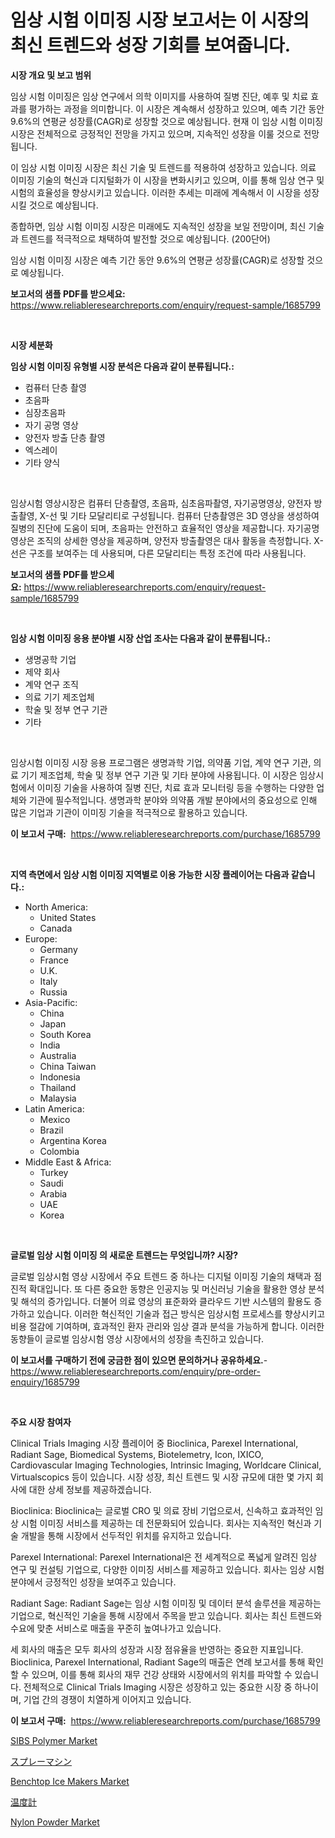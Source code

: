 <p><h1>임상 시험 이미징 시장 보고서는 이 시장의 최신 트렌드와 성장 기회를 보여줍니다.</h1></p><p><strong>시장 개요 및 보고 범위</strong></p>
<p><p>임상 시험 이미징은 임상 연구에서 의학 이미지를 사용하여 질병 진단, 예후 및 치료 효과를 평가하는 과정을 의미합니다. 이 시장은 계속해서 성장하고 있으며, 예측 기간 동안 9.6%의 연평균 성장률(CAGR)로 성장할 것으로 예상됩니다. 현재 이 임상 시험 이미징 시장은 전체적으로 긍정적인 전망을 가지고 있으며, 지속적인 성장을 이룰 것으로 전망됩니다.</p><p>이 임상 시험 이미징 시장은 최신 기술 및 트렌드를 적용하여 성장하고 있습니다. 의료 이미징 기술의 혁신과 디지털화가 이 시장을 변화시키고 있으며, 이를 통해 임상 연구 및 시험의 효율성을 향상시키고 있습니다. 이러한 추세는 미래에 계속해서 이 시장을 성장시킬 것으로 예상됩니다.</p><p>종합하면, 임상 시험 이미징 시장은 미래에도 지속적인 성장을 보일 전망이며, 최신 기술과 트렌드를 적극적으로 채택하여 발전할 것으로 예상됩니다. (200단어)</p><p>임상 시험 이미징 시장은 예측 기간 동안 9.6%의 연평균 성장률(CAGR)로 성장할 것으로 예상됩니다.</p></p>
<p><strong>보고서의 샘플 PDF를 받으세요:</strong> <a href="https://www.reliableresearchreports.com/enquiry/request-sample/1685799">https://www.reliableresearchreports.com/enquiry/request-sample/1685799</a></p>
<p>&nbsp;</p>
<p><strong>시장 세분화</strong></p>
<p><strong>임상 시험 이미징 유형별 시장 분석은 다음과 같이 분류됩니다.:</strong></p>
<p><ul><li>컴퓨터 단층 촬영</li><li>초음파</li><li>심장초음파</li><li>자기 공명 영상</li><li>양전자 방출 단층 촬영</li><li>엑스레이</li><li>기타 양식</li></ul></p>
<p>&nbsp;</p>
<p><p>임상시험 영상시장은 컴퓨터 단층촬영, 초음파, 심초음파촬영, 자기공명영상, 양전자 방출촬영, X-선 및 기타 모달리티로 구성됩니다. 컴퓨터 단층촬영은 3D 영상을 생성하여 질병의 진단에 도움이 되며, 초음파는 안전하고 효율적인 영상을 제공합니다. 자기공명영상은 조직의 상세한 영상을 제공하며, 양전자 방출촬영은 대사 활동을 측정합니다. X-선은 구조를 보여주는 데 사용되며, 다른 모달리티는 특정 조건에 따라 사용됩니다.</p></p>
<p><strong>보고서의 샘플 PDF를 받으세요:</strong>&nbsp;<a href="https://www.reliableresearchreports.com/enquiry/request-sample/1685799">https://www.reliableresearchreports.com/enquiry/request-sample/1685799</a></p>
<p>&nbsp;</p>
<p><strong> 임상 시험 이미징 응용 분야별 시장 산업 조사는 다음과 같이 분류됩니다.:</strong></p>
<p><ul><li>생명공학 기업</li><li>제약 회사</li><li>계약 연구 조직</li><li>의료 기기 제조업체</li><li>학술 및 정부 연구 기관</li><li>기타</li></ul></p>
<p>&nbsp;</p>
<p><p>임상시험 이미징 시장 응용 프로그램은 생명과학 기업, 의약품 기업, 계약 연구 기관, 의료 기기 제조업체, 학술 및 정부 연구 기관 및 기타 분야에 사용됩니다. 이 시장은 임상시험에서 이미징 기술을 사용하여 질병 진단, 치료 효과 모니터링 등을 수행하는 다양한 업체와 기관에 필수적입니다. 생명과학 분야와 의약품 개발 분야에서의 중요성으로 인해 많은 기업과 기관이 이미징 기술을 적극적으로 활용하고 있습니다.</p></p>
<p><strong>이 보고서 구매:</strong>&nbsp; <a href="https://www.reliableresearchreports.com/purchase/1685799">https://www.reliableresearchreports.com/purchase/1685799</a></p>
<p>&nbsp;</p>
<p><strong>지역 측면에서 임상 시험 이미징 지역별로 이용 가능한 시장 플레이어는 다음과 같습니다.:</strong></p>
<p><ul>
    <li>
        North America:
        <ul>
            <li>United States</li>
            <li>Canada</li>
        </ul>
    </li>
    <li>
        Europe:
        <ul>
            <li>Germany</li>
            <li>France</li>
            <li>U.K.</li>
            <li>Italy</li>
            <li>Russia</li>
        </ul>
    </li>
    <li>
        Asia-Pacific:
        <ul>
            <li>China</li>
            <li>Japan</li>
            <li>South Korea</li>
            <li>India</li>
            <li>Australia</li>
            <li>China Taiwan</li>
            <li>Indonesia</li>
            <li>Thailand</li>
            <li>Malaysia</li>
        </ul>
    </li>
    <li>
        Latin America:
        <ul>
            <li>Mexico</li>
            <li>Brazil</li>
            <li>Argentina Korea</li>
            <li>Colombia</li>
        </ul>
    </li>
    <li>
        Middle East & Africa:
        <ul>
            <li>Turkey</li>
            <li>Saudi</li>
            <li>Arabia</li>
            <li>UAE</li>
            <li>Korea</li>
        </ul>
    </li>
    </ul></p>
<p>&nbsp;</p>
<p><strong>글로벌 임상 시험 이미징 의 새로운 트렌드는 무엇입니까? 시장?</strong></p>
<p><p>글로벌 임상시험 영상 시장에서 주요 트렌드 중 하나는 디지털 이미징 기술의 채택과 점진적 확대입니다. 또 다른 중요한 동향은 인공지능 및 머신러닝 기술을 활용한 영상 분석 및 해석의 증가입니다. 더불어 의료 영상의 표준화와 클라우드 기반 시스템의 활용도 증가하고 있습니다. 이러한 혁신적인 기술과 접근 방식은 임상시험 프로세스를 향상시키고 비용 절감에 기여하며, 효과적인 환자 관리와 임상 결과 분석을 가능하게 합니다. 이러한 동향들이 글로벌 임상시험 영상 시장에서의 성장을 촉진하고 있습니다.</p></p>
<p><strong>이 보고서를 구매하기 전에 궁금한 점이 있으면 문의하거나 공유하세요.</strong>- <a href="https://www.reliableresearchreports.com/enquiry/pre-order-enquiry/1685799">https://www.reliableresearchreports.com/enquiry/pre-order-enquiry/1685799</a></p>
<p>&nbsp;</p>
<p><strong>주요 시장 참여자</strong></p>
<p><p>Clinical Trials Imaging 시장 플레이어 중 Bioclinica, Parexel International, Radiant Sage, Biomedical Systems, Biotelemetry, Icon, IXICO, Cardiovascular Imaging Technologies, Intrinsic Imaging, Worldcare Clinical, Virtualscopics 등이 있습니다. 시장 성장, 최신 트렌드 및 시장 규모에 대한 몇 가지 회사에 대한 상세 정보를 제공하겠습니다.</p><p>Bioclinica: Bioclinica는 글로벌 CRO 및 의료 장비 기업으로서, 신속하고 효과적인 임상 시험 이미징 서비스를 제공하는 데 전문화되어 있습니다. 회사는 지속적인 혁신과 기술 개발을 통해 시장에서 선두적인 위치를 유지하고 있습니다.</p><p>Parexel International: Parexel International은 전 세계적으로 폭넓게 알려진 임상 연구 및 컨설팅 기업으로, 다양한 이미징 서비스를 제공하고 있습니다. 회사는 임상 시험 분야에서 긍정적인 성장을 보여주고 있습니다.</p><p>Radiant Sage: Radiant Sage는 임상 시험 이미징 및 데이터 분석 솔루션을 제공하는 기업으로, 혁신적인 기술을 통해 시장에서 주목을 받고 있습니다. 회사는 최신 트렌드와 수요에 맞춘 서비스로 매출을 꾸준히 높여나가고 있습니다.</p><p>세 회사의 매출은 모두 회사의 성장과 시장 점유율을 반영하는 중요한 지표입니다. Bioclinica, Parexel International, Radiant Sage의 매출은 연례 보고서를 통해 확인할 수 있으며, 이를 통해 회사의 재무 건강 상태와 시장에서의 위치를 파악할 수 있습니다. 전체적으로 Clinical Trials Imaging 시장은 성장하고 있는 중요한 시장 중 하나이며, 기업 간의 경쟁이 치열하게 이어지고 있습니다.</p></p>
<p><strong>이 보고서 구매:</strong>&nbsp;&nbsp;<a href="https://www.reliableresearchreports.com/purchase/1685799">https://www.reliableresearchreports.com/purchase/1685799</a></p>
<p><p><a href="https://github.com/marloy8/Market-Research-Report-List-3/blob/main/sibs-polymer-market.md">SIBS Polymer Market</a></p><p><a href="https://github.com/dzy793153605/Market-Research-Report-List-1/blob/main/6450993191226.md">スプレーマシン</a></p><p><a href="https://issuu.com/reportprime-2/docs/benchtop-ice-makers-market-size-2030.pptx">Benchtop Ice Makers Market</a></p><p><a href="https://github.com/oafhukehf4709715/Market-Research-Report-List-1/blob/main/5726857191225.md">温度計</a></p><p><a href="https://github.com/WillieWoodard/Market-Research-Report-List-3/blob/main/nylon-powder-market.md">Nylon Powder Market</a></p></p>
